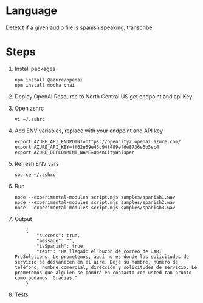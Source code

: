 # Language
 Detetct if a given audio file is spanish speaking, transcribe
# Steps
1. Install packages
    ```
    npm install @azure/openai
    npm install mocha chai
    ```
2. Deploy OpenAI Resource to North Central US get endpoint and api Key
3. Open zshrc
    ```
    vi ~/.zshrc
    ```
4. Add ENV variables, replace with your endpoint and API key
    ```
    export AZURE_API_ENDPOINT=https://opencity2.openai.azure.com/
    export AZURE_API_KEY=ff62e59e43c94f489efde8736e6b5ec4
    export AZURE_DEPLOYMENT_NAME=OpenCityWhisper
    ```
5.  Refresh ENV vars
    ```
    source ~/.zshrc
    ```
6.  Run
    ```
    node --experimental-modules script.mjs samples/spanish1.wav
    node --experimental-modules script.mjs samples/spanish2.wav
    node --experimental-modules script.mjs samples/spanish3.wav
    ```
7. Output
    ```
        {
            "success": true,
            "message": "",
            "isSpanish": true,
            "text": "Ha llegado el buzón de correo de DART ProSolutions. Le prometemos, aquí no es donde las solicitudes de servicio se desvanecen en el aire. Deje su nombre, número de teléfono, nombre comercial, dirección y solicitudes de servicio. Le prometemos que alguien se pondrá en contacto con usted tan pronto como podamos. Gracias."
        }
    ```

8. Tests